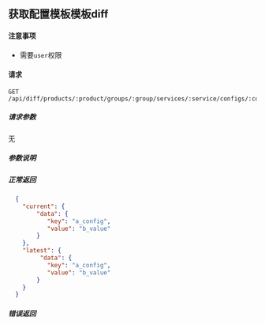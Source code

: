 ## 获取配置模板模板diff

#### 注意事项

- 需要`user`权限

#### 请求

```
GET /api/diff/products/:product/groups/:group/services/:service/configs/:config
```

##### 请求参数

无

##### 参数说明
  
##### 正常返回
```json
  {
    "current": {
        "data": {
           "key": "a_config",
           "value": "b_value"
        }   
    },
    "latest": {
         "data": {
           "key": "a_config",
           "value": "b_value"
        }
    }
  }
```




##### 错误返回
